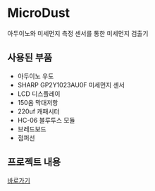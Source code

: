 # MicroDust
아두이노와 미세먼지 측정 센서를 통한 미세먼지 검출기

## 사용된 부품
* 아두이노 우도
* SHARP GP2Y1023AU0F 미세먼지 센서
* LCD 디스플레이
* 150옴 막대저항
* 220uf 캐패시터
* HC-06 블루투스 모듈
* 브레드보드
* 점퍼선

## 프로젝트 내용
[바로가기](http://blog.codejun.space/9)
